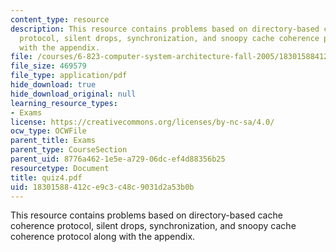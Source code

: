 ```yaml
---
content_type: resource
description: This resource contains problems based on directory-based cache coherence
  protocol, silent drops, synchronization, and snoopy cache coherence protocol along
  with the appendix.
file: /courses/6-823-computer-system-architecture-fall-2005/18301588412ce9c3c48c9031d2a53b0b_quiz4.pdf
file_size: 469579
file_type: application/pdf
hide_download: true
hide_download_original: null
learning_resource_types:
- Exams
license: https://creativecommons.org/licenses/by-nc-sa/4.0/
ocw_type: OCWFile
parent_title: Exams
parent_type: CourseSection
parent_uid: 8776a462-1e5e-a729-06dc-ef4d88356b25
resourcetype: Document
title: quiz4.pdf
uid: 18301588-412c-e9c3-c48c-9031d2a53b0b
---
```

This resource contains problems based on directory-based cache coherence protocol, silent drops, synchronization, and snoopy cache coherence protocol along with the appendix.